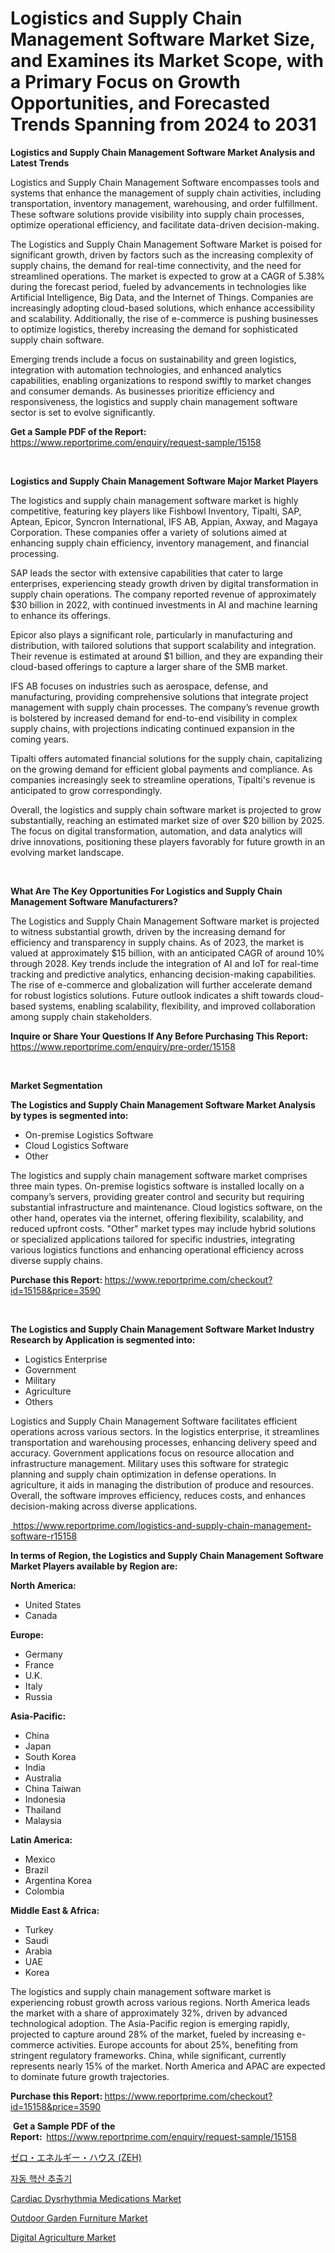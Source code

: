 <p><h1>Logistics and Supply Chain Management Software Market Size, and Examines its Market Scope, with a Primary Focus on Growth Opportunities, and Forecasted Trends Spanning from 2024 to 2031</h1></p><p><strong>Logistics and Supply Chain Management Software Market Analysis and Latest Trends</strong></p>
<p><p>Logistics and Supply Chain Management Software encompasses tools and systems that enhance the management of supply chain activities, including transportation, inventory management, warehousing, and order fulfillment. These software solutions provide visibility into supply chain processes, optimize operational efficiency, and facilitate data-driven decision-making.</p><p>The Logistics and Supply Chain Management Software Market is poised for significant growth, driven by factors such as the increasing complexity of supply chains, the demand for real-time connectivity, and the need for streamlined operations. The market is expected to grow at a CAGR of 5.38% during the forecast period, fueled by advancements in technologies like Artificial Intelligence, Big Data, and the Internet of Things. Companies are increasingly adopting cloud-based solutions, which enhance accessibility and scalability. Additionally, the rise of e-commerce is pushing businesses to optimize logistics, thereby increasing the demand for sophisticated supply chain software.</p><p>Emerging trends include a focus on sustainability and green logistics, integration with automation technologies, and enhanced analytics capabilities, enabling organizations to respond swiftly to market changes and consumer demands. As businesses prioritize efficiency and responsiveness, the logistics and supply chain management software sector is set to evolve significantly.</p></p>
<p><strong>Get a Sample PDF of the Report:&nbsp;</strong> <a href="https://www.reportprime.com/enquiry/request-sample/15158">https://www.reportprime.com/enquiry/request-sample/15158</a></p>
<p>&nbsp;</p>
<p><strong>Logistics and Supply Chain Management Software Major Market Players</strong></p>
<p><p>The logistics and supply chain management software market is highly competitive, featuring key players like Fishbowl Inventory, Tipalti, SAP, Aptean, Epicor, Syncron International, IFS AB, Appian, Axway, and Magaya Corporation. These companies offer a variety of solutions aimed at enhancing supply chain efficiency, inventory management, and financial processing.</p><p>SAP leads the sector with extensive capabilities that cater to large enterprises, experiencing steady growth driven by digital transformation in supply chain operations. The company reported revenue of approximately $30 billion in 2022, with continued investments in AI and machine learning to enhance its offerings.</p><p>Epicor also plays a significant role, particularly in manufacturing and distribution, with tailored solutions that support scalability and integration. Their revenue is estimated at around $1 billion, and they are expanding their cloud-based offerings to capture a larger share of the SMB market.</p><p>IFS AB focuses on industries such as aerospace, defense, and manufacturing, providing comprehensive solutions that integrate project management with supply chain processes. The company’s revenue growth is bolstered by increased demand for end-to-end visibility in complex supply chains, with projections indicating continued expansion in the coming years.</p><p>Tipalti offers automated financial solutions for the supply chain, capitalizing on the growing demand for efficient global payments and compliance. As companies increasingly seek to streamline operations, Tipalti's revenue is anticipated to grow correspondingly.</p><p>Overall, the logistics and supply chain software market is projected to grow substantially, reaching an estimated market size of over $20 billion by 2025. The focus on digital transformation, automation, and data analytics will drive innovations, positioning these players favorably for future growth in an evolving market landscape.</p></p>
<p>&nbsp;</p>
<p><strong>What Are The Key Opportunities For Logistics and Supply Chain Management Software Manufacturers?</strong></p>
<p><p>The Logistics and Supply Chain Management Software market is projected to witness substantial growth, driven by the increasing demand for efficiency and transparency in supply chains. As of 2023, the market is valued at approximately $15 billion, with an anticipated CAGR of around 10% through 2028. Key trends include the integration of AI and IoT for real-time tracking and predictive analytics, enhancing decision-making capabilities. The rise of e-commerce and globalization will further accelerate demand for robust logistics solutions. Future outlook indicates a shift towards cloud-based systems, enabling scalability, flexibility, and improved collaboration among supply chain stakeholders.</p></p>
<p><strong>Inquire or Share Your Questions If Any Before Purchasing This Report:</strong> <a href="https://www.reportprime.com/enquiry/pre-order/15158">https://www.reportprime.com/enquiry/pre-order/15158</a></p>
<p>&nbsp;</p>
<p><strong>Market Segmentation</strong></p>
<p><strong>The Logistics and Supply Chain Management Software Market Analysis by types is segmented into:</strong></p>
<p><ul><li>On-premise Logistics Software</li><li>Cloud Logistics Software</li><li>Other</li></ul></p>
<p><p>The logistics and supply chain management software market comprises three main types. On-premise logistics software is installed locally on a company’s servers, providing greater control and security but requiring substantial infrastructure and maintenance. Cloud logistics software, on the other hand, operates via the internet, offering flexibility, scalability, and reduced upfront costs. "Other" market types may include hybrid solutions or specialized applications tailored for specific industries, integrating various logistics functions and enhancing operational efficiency across diverse supply chains.</p></p>
<p><strong>Purchase this Report:&nbsp;</strong><a href="https://www.reportprime.com/checkout?id=15158&price=3590">https://www.reportprime.com/checkout?id=15158&price=3590</a></p>
<p>&nbsp;</p>
<p><strong>The Logistics and Supply Chain Management Software Market Industry Research by Application is segmented into:</strong></p>
<p><ul><li>Logistics Enterprise</li><li>Government</li><li>Military</li><li>Agriculture</li><li>Others</li></ul></p>
<p><p>Logistics and Supply Chain Management Software facilitates efficient operations across various sectors. In the logistics enterprise, it streamlines transportation and warehousing processes, enhancing delivery speed and accuracy. Government applications focus on resource allocation and infrastructure management. Military uses this software for strategic planning and supply chain optimization in defense operations. In agriculture, it aids in managing the distribution of produce and resources. Overall, the software improves efficiency, reduces costs, and enhances decision-making across diverse applications.</p></p>
<p><a href="https://www.reportprime.com/logistics-and-supply-chain-management-software-r15158">&nbsp;https://www.reportprime.com/logistics-and-supply-chain-management-software-r15158</a></p>
<p><strong>In terms of Region, the Logistics and Supply Chain Management Software Market Players available by Region are:</strong></p>
<p>
    <p> <strong> North America: </strong>
        <ul>
            <li>United States</li>
            <li>Canada</li>
        </ul>
        </p> 
    <p> <strong> Europe: </strong>
        <ul>
            <li>Germany</li>
            <li>France</li>
            <li>U.K.</li>
            <li>Italy</li>
            <li>Russia</li>
        </ul>
        </p> 
    <p> <strong> Asia-Pacific: </strong>
        <ul>
            <li>China</li>
            <li>Japan</li>
            <li>South Korea</li>
            <li>India</li>
            <li>Australia</li>
            <li>China Taiwan</li>
            <li>Indonesia</li>
            <li>Thailand</li>
            <li>Malaysia</li>
        </ul>
        </p> 
    <p> <strong> Latin America: </strong>
        <ul>
            <li>Mexico</li>
            <li>Brazil</li>
            <li>Argentina Korea</li>
            <li>Colombia</li>
        </ul>
        </p> 
    <p> <strong> Middle East & Africa: </strong>
        <ul>
            <li>Turkey</li>
            <li>Saudi</li>
            <li>Arabia</li>
            <li>UAE</li>
            <li>Korea</li>
        </ul>
    </p>
    </p>
<p><p>The logistics and supply chain management software market is experiencing robust growth across various regions. North America leads the market with a share of approximately 32%, driven by advanced technological adoption. The Asia-Pacific region is emerging rapidly, projected to capture around 28% of the market, fueled by increasing e-commerce activities. Europe accounts for about 25%, benefiting from stringent regulatory frameworks. China, while significant, currently represents nearly 15% of the market. North America and APAC are expected to dominate future growth trajectories.</p></p>
<p><strong>Purchase this Report: </strong><a href="https://www.reportprime.com/checkout?id=15158&price=3590">https://www.reportprime.com/checkout?id=15158&price=3590</a></p>
<p>&nbsp;<strong>Get a Sample PDF of the Report:&nbsp;&nbsp;</strong><a href="https://www.reportprime.com/enquiry/request-sample/15158">https://www.reportprime.com/enquiry/request-sample/15158</a></p>
<p><strong></strong></p>
<p><p><a href="https://medium.com/@vilasamin/zero-energy-houses-zeh-market-%E3%81%AF-%E3%82%B3%E3%82%B9%E3%83%88%E7%AE%A1%E7%90%86%E3%81%A8%E5%8A%B9%E7%8E%87%E5%90%91%E4%B8%8A%E3%82%92%E5%84%AA%E5%85%88%E3%81%97%E3%81%BE%E3%81%99-%E3%81%95%E3%82%89%E3%81%AB-%E5%A0%B1%E5%91%8A%E6%9B%B8%E3%81%AF%E5%B8%82%E5%A0%B4%E3%81%AE%E9%9C%80%E8%A6%81%E9%9D%A2%E3%81%A8%E4%BE%9B%E7%B5%A6%E9%9D%A2%E3%81%AE%E4%B8%A1%E6%96%B9%E3%82%92%E3%82%AB%E3%83%90%E3%83%BC%E3%81%97%E3%81%A6%E3%81%84%E3%81%BE%E3%81%99-zero-energy-37e88b6daf2c">ゼロ・エネルギー・ハウス (ZEH)</a></p><p><a href="https://medium.com/@christorpherpfannerstill5436/automatic-nucleic-acid-extractor-market-%EC%9D%98-%EA%B8%80%EB%A1%9C%EB%B2%8C-%EC%8B%9C%EC%9E%A5-%EA%B0%9C%EC%9A%94%EB%8A%94-%EC%A0%84-%EC%84%B8%EA%B3%84-%EB%B0%8F-%EC%A3%BC%EC%9A%94-%EC%8B%9C%EC%9E%A5%EC%9D%98-%EC%82%B0%EC%97%85%EC%97%90-%EC%98%81%ED%96%A5%EC%9D%84-%EB%AF%B8%EC%B9%98%EB%8A%94-%EC%A3%BC%EC%9A%94-%ED%8A%B8%EB%A0%8C%EB%93%9C%EC%97%90-%EB%8C%80%ED%95%9C-%EB%8F%85%ED%8A%B9%ED%95%9C-%EA%B4%80%EC%A0%90%EC%9D%84-0177114dde49">자동 핵산 추출기</a></p><p><a href="https://www.linkedin.com/pulse/global-cardiac-dysrhythmia-medications-industry-types-bzoie?trackingId=x2qDRhikTk6jkFftkFUSGA%3D%3D">Cardiac Dysrhythmia Medications Market</a></p><p><a href="https://medium.com/@jacklyl2535644/the-global-outdoor-garden-furniture-market-is-a-dynamic-and-growing-industry-e4c8b954bdf7">Outdoor Garden Furniture Market</a></p><p><a href="https://github.com/lylyparadise/Market-Research-Report-List-5/blob/main/digital-agriculture-market.md">Digital Agriculture Market</a></p></p>